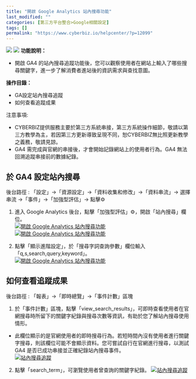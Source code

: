 ```yaml
---
title: "開啟 Google Analytics 站內搜尋功能"
last_modified: ""
categories: [第三方平台整合>Google相關設定]
tags: []
permalink: "https://www.cyberbiz.io/helpcenter/?p=12099"
---
```


![](https://www.cyberbiz.io/helpcenter/wp-content/uploads/一般版3.png)
![](https://www.cyberbiz.io/helpcenter/wp-content/uploads/PLUS版3.png)
**功能說明：**  

* 開啟 GA4 的站內搜尋追蹤功能後，您可以觀察使用者在網站上輸入了哪些搜尋關鍵字，進一步了解消費者進站後的資訊需求與查找意圖。

**操作目錄：**

* GA設定站內搜尋追蹤
* 如何查看追蹤成果

注意事項:  

* CYBERBIZ提供服務主要於第三方系統串接，第三方系統操作細節，敬請以第三方教學為主，若因第三方更新導致呈現不同，恕CYBERBIZ無比照更新教學之義務，敬請見諒。
* GA4 需完成與官網的串接後，才會開始記錄網站上的使用者行為。GA4 無法回溯追蹤串接前的數據紀錄。



## 於 GA4 設定站內搜尋

後台路徑 :  「設定」→「資源設定」→「資料收集和修改」→「資料串流」→ 選擇串流 →「事件」→「加強型評估」→ 點擊⚙️  

1. 進入 Google Analytics 後台，點擊「加強型評估」⚙️，開啟「站內搜尋」欄位。   
[![開啟 Google Analytics 站內搜尋功能](https://www.cyberbiz.io/support/wp-content/uploads/Google-Analytics-：串接教學11-1024x486.png)](https://www.cyberbiz.io/support/wp-content/uploads/Google-Analytics-：串接教學11-1024x486.png)  
[![開啟 Google Analytics 站內搜尋功能](https://www.cyberbiz.io/support/wp-content/uploads/Snipaste_2025-04-22_11-23-45.png)](https://www.cyberbiz.io/support/wp-content/uploads/Snipaste_2025-04-22_11-23-45.png)



2. 點擊「顯示進階設定」，於「搜尋字詞查詢參數」欄位輸入「q,s,search,query,keyword」。  
[![開啟 Google Analytics 站內搜尋功能](https://www.cyberbiz.io/support/wp-content/uploads/站內搜尋追蹤1.png)](https://www.cyberbiz.io/support/wp-content/uploads/站內搜尋追蹤1.png)

## 如何查看追蹤成果

後台路徑 :  「報表」→「即時總覽」→「事件計數」區塊  

1. 於「事件計數」區塊，點擊「view_search_results」，可即時查看使用者在官網搜尋時所留下的關鍵字紀錄與搜尋次數等資訊，有助於您了解站內搜尋使用情形。 
* 此欄位顯示的是官網使用者的即時搜尋行為。若短時間內沒有使用者進行關鍵字搜尋，則該欄位可能不會顯示資料。您可嘗試自行在官網進行搜尋，以測試 GA4 是否已成功串接並正確紀錄站內搜尋事件。  
[![站內搜尋追蹤](https://www.cyberbiz.io/support/wp-content/uploads/站內搜尋追蹤2.png)](https://www.cyberbiz.io/support/wp-content/uploads/站內搜尋追蹤2.png)  

2. 點擊「search_term」，可瀏覽使用者曾查詢的關鍵字紀錄。
[![站內搜尋追蹤](https://www.cyberbiz.io/support/wp-content/uploads/站內搜尋追蹤4-1.png)](https://www.cyberbiz.io/support/wp-content/uploads/站內搜尋追蹤4-1.png)  

